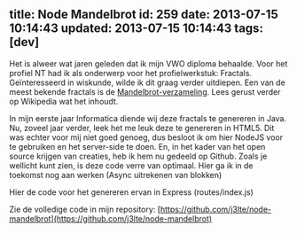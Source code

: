 title: Node Mandelbrot
id: 259
date: 2013-07-15 10:14:43
updated: 2013-07-15 10:14:43
tags: [dev]
---
Het is alweer wat jaren geleden dat ik mijn VWO diploma behaalde. Voor het profiel NT had ik als onderwerp voor het profielwerkstuk: Fractals. Geïnteresseerd in wiskunde, wilde ik dit graag verder uitdiepen. Een van de meest bekende fractals is de [Mandelbrot-verzameling](http://nl.wikipedia.org/wiki/Mandelbrotverzameling "Mandelbrot"). Lees gerust verder op Wikipedia wat het inhoudt.

<!--more-->

In mijn eerste jaar Informatica diende wij deze fractals te genereren in Java. Nu, zoveel jaar verder, leek het me leuk deze te genereren in HTML5\. Dit was echter voor mij niet goed genoeg, dus besloot ik om hier NodeJS voor te gebruiken en het server-side te doen. En, in het kader van het open source krijgen van creaties, heb ik hem nu gedeeld op Github. Zoals je wellicht kunt zien, is deze code verre van optimaal. Hier ga ik in de toekomst nog aan werken (Async uitrekenen van blokken)

Hier de code voor het genereren ervan in Express (routes/index.js)

<script src="https://gist.github.com/j3lte/5998569.js"></script>

Zie de volledige code in mijn repository: [https://github.com/j3lte/node-mandelbrot](https://github.com/j3lte/node-mandelbrot)
